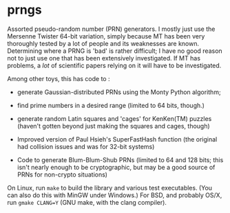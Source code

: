 # prngs
Assorted pseudo-random number (PRN) generators.  I mostly just use the
Mersenne Twister 64-bit variation,  simply because MT has been very
thoroughly tested by a lot of people and its weaknesses are known.
Determining where a PRNG is 'bad' is rather difficult;  I have no
good reason not to just use one that has been extensively investigated.
If MT has problems,  a _lot_ of scientific papers relying on it will
have to be investigated.

Among other toys,  this has code to :

- generate Gaussian-distributed PRNs using the Monty Python algorithm;

- find prime numbers in a desired range (limited to 64 bits,  though.)

- generate random Latin squares and 'cages' for KenKen(TM) puzzles (haven't
gotten beyond just making the squares and cages,  though)

- Improved version of Paul Hsieh's SuperFastHash function (the original
had collision issues and was for 32-bit systems)

- Code to generate Blum-Blum-Shub PRNs (limited to 64 and 128 bits;  this
isn't nearly enough to be cryptographic,  but may be a good source of
PRNs for non-crypto situations)

On Linux,  run `make` to build the library and various test executables.
(You can also do this with MinGW under Windows.)  For BSD,  and probably
OS/X,  run `gmake CLANG=Y` (GNU make,  with the clang compiler).
